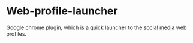 # Web-profile-launcher
Google chrome plugin, which is a quick launcher to the social media web profiles.
